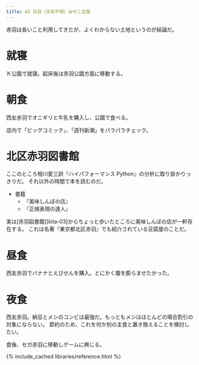```yaml
---
title: 41 日目（天気不明）みやこ豆腐
---
```


赤羽は長いこと利用してきたが、よくわからない土地というのが結論だ。

# 就寝

Ｋ公園で就寝。起床後は赤羽公園方面に移動する。

# 朝食

西友赤羽でオニギリと牛乳を購入し、公園で食べる。

店内で「ビッグコミック」、「週刊新潮」をパラパラチェック。

# 北区赤羽図書館

ここのところ相川愛三訳『ハイパフォーマンス Python』の分析に取り掛かりっきりだ。
それ以外の時間で本を読むのだ。

* 書籍
  * 『美味しんぼの店』
  * 『正規表現の達人』

実は[赤羽図書館][kita-03]からちょっと歩いたところに美味しんぼの店が一軒存在する。
これは名著『東京都北区赤羽』でも紹介されている豆腐屋のことだ。

# 昼食

西友赤羽でバナナとえびせんを購入。とにかく腹を膨らませたかった。

# 夜食

西友赤羽。納豆とメシのコンビは最強だ。もっともメシはほとんどの場合割引の対象にならない。
節約のため、これを何か別の主食と置き換えることを検討したい。

食後、セガ赤羽に移動しゲームに興じる。

{% include_cached libraries/reference.html %}
